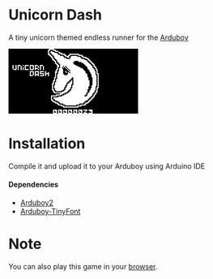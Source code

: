 # Unicorn Dash

A tiny unicorn themed endless runner for the [Arduboy](https://www.arduboy.com)

![Preview](./images/preview.gif "Unicorn Dash Preview")

# Installation

Compile it and upload it to your Arduboy using Arduino IDE

#### Dependencies

- [Arduboy2](https://github.com/MLXXXp/Arduboy2)
- [Arduboy-TinyFont](https://github.com/BotiKis/Arduboy-TinyFont)

# Note

You can also play this game in your [browser](https://tiberiusbrown.github.io/Ardens/player.html?blah=https://global.discourse-cdn.com/business7/uploads/arduboy/original/2X/8/815db91de6f42a3034193211f553736d13678c98.hex&g=none&z=1&p=0&palette=highcontrast).
